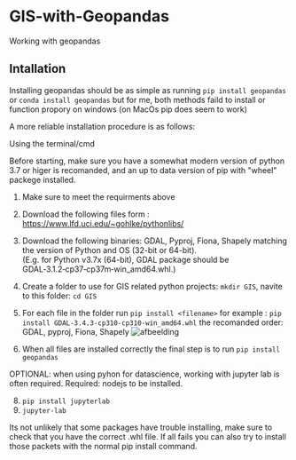 # GIS-with-Geopandas
Working with geopandas


## Intallation

Installing geopandas should be as simple as running `pip install geopandas` or `conda install geopandas` but for me, both methods faild to install or function propory on windows (on MacOs pip does seem to work)

A more reliable installation procedure is as follows: 

Using the terminal/cmd

Before starting, make sure you have a somewhat modern version of python 3.7 or higer is recomanded, and an up to data version of pip with "wheel" packege installed.

1) Make sure to meet the requirments above
2) Download the following files form : https://www.lfd.uci.edu/~gohlke/pythonlibs/ 
3) Download the following binaries: GDAL, Pyproj, Fiona, Shapely matching the version of Python and OS (32-bit or 64-bit).  
  (E.g. for Python v3.7x (64-bit), GDAL package should be GDAL‑3.1.2‑cp37‑cp37m‑win_amd64.whl.)
4) Create a folder to use for GIS related python projects: `mkdir GIS`, navite to this folder: `cd GIS`  
6) For each file in the folder run `pip install <filename>` for example : `pip install GDAL-3.4.3-cp310-cp310-win_amd64.whl`
   the recomanded order: GDAL, pyproj, Fiona, Shapely
![afbeelding](https://user-images.githubusercontent.com/45522614/189144455-03948d87-2acc-495a-ac64-33520caca760.png)

7) When all files are installed correctly the final step is to run `pip install geopandas` 

OPTIONAL: when using pyhon for datascience, working with jupyter lab is often required.
Required: nodejs to be installed. 

8) `pip install jupyterlab` 
9) `jupyter-lab`

Its not unlikely that some packages have trouble installing, make sure to check that you have the correct .whl file. If all fails you can also try to install those packets with the normal pip install <packet name> command. 
